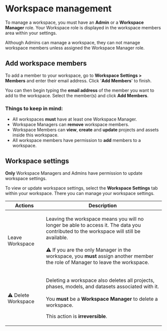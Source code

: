 # Workspace management

To manage a workspace, you must have an **Admin** or a **Workspace Manager** role. Your Workspace role is displayed in the workspace members area within your settings.


Although Admins can manage a workspace, they can not manage workspace members unless assigned the Workspace Manager role.


## Add workspace members

To add a member to your workspace, go to **Workspace Settings > Members** and enter their email address. Click '**Add Members**' to finish.

You can then begin typing the **email address** of the member you want to add to the workspace. Select the member(s) and click **Add Members**.

### Things to keep in mind:

* All workspaces **must** have at least one Workspace Manager.
* Workspace Managers can **remove** workspace members.
* Workspace Members can **view**, **create** and **update** projects and assets inside this workspace.
* All workspace members have permission to **add** members to a workspace.

## Workspace settings


**Only** Workspace Managers and Admins have permission to update workspace settings.


To view or update workspace settings, select the **Workspace Settings** tab within your workspace. There you can manage your workspace settings.

| Actions                    | Description                                                                                                                                                                                                                                                                                                                                                              |
| -------------------------- | ------------------------------------------------------------------------------------------------------------------------------------------------------------------------------------------------------------------------------------------------------------------------------------------------------------------------------------------------------------------------ |
| Leave Workspace            | <p>Leaving the workspace means you will no longer be able to access it. The data you contributed to the workspace will still be available. <br><br><span data-gb-custom-inline data-tag="emoji" data-code="26a0">⚠️</span> If you are the only Manager in the workspace, you <strong>must</strong> assign another member the role of Manager to leave the workspace.</p> |
| :warning: Delete Workspace | <p>Deleting a workspace also deletes all projects, phases, models, and datasets associated with it.<br><br>You <strong>must</strong> be a <strong>Workspace Manager</strong> to delete a workspace.</p><p></p><p>This action is <strong>irreversible</strong>. </p>                                                                                                      |
